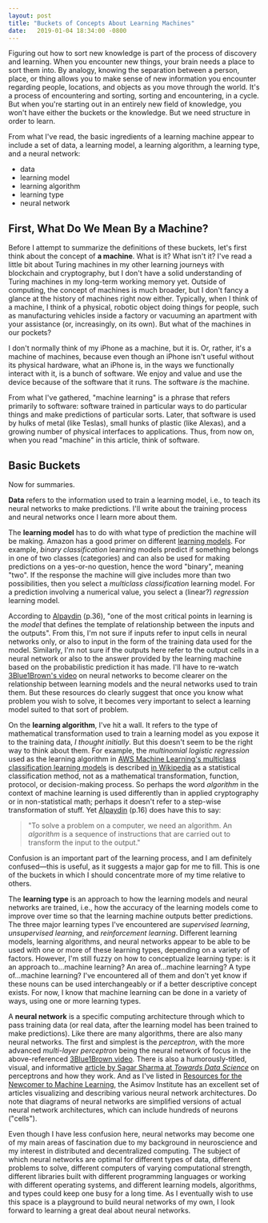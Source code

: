 ```yaml
---
layout: post
title: "Buckets of Concepts About Learning Machines"
date:   2019-01-04 18:34:00 -0800
---
```


Figuring out how to sort new knowledge is part of the process of discovery and learning. When you encounter new things, your brain needs a place to sort them into. By analogy, knowing the separation between a person, place, or thing allows you to make sense of new information you encounter regarding people, locations, and objects as you move through the world. It's a process of encountering and sorting, sorting and encountering, in a cycle. But when you're starting out in an entirely new field of knowledge, you won't have either the buckets or the knowledge. But we need structure in order to learn.

From what I've read, the basic ingredients of a learning machine appear to include a set of data, a learning model, a learning algorithm, a learning type, and a neural network:

- data
- learning model
- learning algorithm
- learning type
- neural network

## First, What Do We Mean By a Machine?

Before I attempt to summarize the definitions of these buckets, let's first think about the concept of __a machine__. What is it? What isn't it? I've read a little bit about Turing machines in my other learning journeys with blockchain and cryptography, but I don't have a solid understanding of Turing machines in my long-term working memory yet. Outside of computing, the concept of machines is much broader, but I don't fancy a glance at the history of machines right now either. Typically, when I think of a machine, I think of a physical, robotic object doing things for people, such as manufacturing vehicles inside a factory or vacuuming an apartment with your assistance (or, increasingly, on its own). But what of the machines in our pockets?

I don't normally think of my iPhone as a machine, but it is. Or, rather, it's a machine of machines, because even though an iPhone isn't useful without its physical hardware, what an iPhone is, in the ways we functionally interact with it, is a bunch of software. We enjoy and value and use the device because of the software that it runs. The software *is* the machine.

From what I've gathered, "machine learning" is a phrase that refers primarily to software: software trained in particular ways to do particular things and make predictions of particular sorts. Later, that software is used by hulks of metal (like Teslas), small hunks of plastic (like Alexas), and a growing number of physical interfaces to applications. Thus, from now on, when you read "machine" in this article, think of software.

## Basic Buckets

Now for summaries.

__Data__ refers to the information used to train a learning model, i.e., to teach its neural networks to make predictions. I'll write about the training process and neural networks once I learn more about them.

The __learning model__ has to do with what type of prediction the machine will be making. Amazon has a good primer on different [learning models][1]. For example, _binary classification_ learning models predict if something belongs in one of two classes (categories) and can also be used for making predictions on a yes-or-no question, hence the word "binary", meaning "two". If the response the machine will give includes more than two possibilities, then you select a _multiclass classification_ learning model. For a prediction involving a numerical value, you select a (linear?) _regression_ learning model.

According to [Alpaydin][2] (p.36), "one of the most critical points in learning is the _model_ that defines the template of relationship between the inputs and the outputs". From this, I'm not sure if inputs refer to input cells in neural networks only, or also to input in the form of the training data used for the model. Similarly, I'm not sure if the outputs here refer to the output cells in a neural network or also to the answer provided by the learning machine based on the probabilistic prediction it has made. I'll have to re-watch [3Blue1Brown's video][3] on neural networks to become clearer on the relationship between learning models and the neural networks used to train them. But these resources do clearly suggest that once you know what problem you wish to solve, it becomes very important to select a learning model suited to that sort of problem.

On the __learning algorithm__, I've hit a wall. It refers to the type of mathematical transformation used to train a learning model as you expose it to the training data, *I thought initially*. But this doesn't seem to be the right way to think about them. For example, the _multinomial logistic regression_ used as the learning algorithm in [AWS Machine Learning's multiclass classification learning models][1] is described [in Wikipedia](https://en.wikipedia.org/wiki/Multinomial_logistic_regression) as a statistical classification method, not as a mathematical transformation, function, protocol, or decision-making process. So perhaps the word _algorithm_ in the context of machine learning is used differently than in applied cryptography or in non-statistical math; perhaps it doesn't refer to a step-wise transformation of stuff. Yet [Alpaydin][2] (p.16) does have this to say:

> "To solve a problem on a computer, we need an algorithm. An _algorithm_ is a sequence of instructions that are carried out to transform the input to the output."

Confusion is an important part of the learning process, and I am definitely confused—this is useful, as it suggests a major gap for me to fill. This is one of the buckets in which I should concentrate more of my time relative to others.

The __learning type__ is an approach to how the learning models and neural networks are trained, i.e., how the accuracy of the learning models come to improve over time so that the learning machine outputs better predictions. The three major learning types I've encountered are _supervised learning_, _unsupervised learning_, and _reinforcement learning_. Different learning models, learning algorithms, and neural networks appear to be able to be used with one or more of these learning types, depending on a variety of factors. However, I'm still fuzzy on how to conceptualize learning type: is it an approach to...machine learning? An area of...machine learning? A type of...machine learning? I've encountered all of them and don't yet know if these nouns can be used interchangeably or if a better descriptive concept exists. For now, I know that machine learning can be done in a variety of ways, using one or more learning types.

A __neural network__ is a specific computing architecture through which to pass training data (or real data, after the learning model has been trained to make predictions). Like there are many algorithms, there are also many neural networks. The first and simplest is the _perceptron_, with the more advanced _multi-layer perceptron_ being the neural network of focus in the above-referenced [3Blue1Brown video][3]. There is also a humorously-titled, visual, and informative [article by Sagar Sharma at _Towards Data Science_](https://towardsdatascience.com/what-the-hell-is-perceptron-626217814f53) on perceptrons and how they work. And as I've listed in [Resources for the Newcomer to Machine Learning](https://ahumanlearningmachinelearning.com/2019/01/02/resources-for-the-newcomer-to-machine-learning.html), the Asimov Institute has an excellent set of articles visualizing and describing various neural network architectures. Do note that diagrams of neural networks are simplified versions of actual neural network architectures, which can include hundreds of neurons ("cells").

Even though I have less confusion here, neural networks may become one of my main areas of fascination due to my background in neuroscience and my interest in distributed and decentralized computing. The subject of which neural networks are optimal for different types of data, different problems to solve, different computers of varying computational strength, different libraries built with different programming languages or working with different operating systems, and different learning models, algorithms, and types could keep one busy for a long time. As I eventually wish to use this space is a playground to build neural networks of my own, I look forward to learning a great deal about neural networks.


[1]: https://docs.aws.amazon.com/machine-learning/latest/dg/types-of-ml-models.html "Link to Types of ML Models"

[2]: https://mitpress.mit.edu/contributors/ethem-alpaydin "Machine Learning"

[3]: https://www.youtube.com/watch?v=aircAruvnKk "But what is a Neural Network?"
